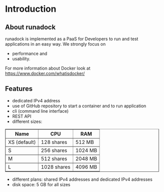 Introduction
============

About runadock
--------------

runadock is implemented as a PaaS for Developers to run and test applications in an easy way. We strongly focus on
* performance and 
* usability.

For more information about Docker look at https://www.docker.com/whatisdocker/

Features
--------

* dedicated IPv4 address
* use of GitHub repository to start a container and to run application
* cli (command line interface)
* REST API
* different sizes:

<table border="1">
  <tr>
    <th>Name</th><th>CPU</th><th>RAM</th>
  </tr>
  <tr>
    <td>XS (default)</td><td>128 shares</td><td>512 MB</td>
  </tr>
  <tr>
    <td>S</td><td>256 shares</td><td>1024 MB</td>
  </tr>
  <tr>
    <td>M</td><td>512 shares</td><td>2048 MB</td>
  </tr>
  <tr>
    <td>L</td><td>1028 shares</td><td>4096 MB</td>
  </tr>
</table>


* different plans: shared IPv4 addresses and dedicated IPv4 addresses
* disk space: 5 GB for all sizes
